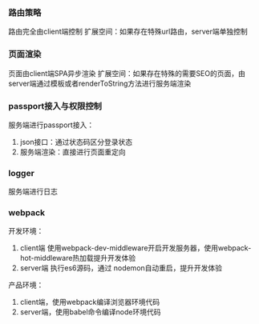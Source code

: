 ### 路由策略
路由完全由client端控制
扩展空间：如果存在特殊url路由，server端单独控制

### 页面渲染
页面由client端SPA异步渲染
扩展空间：如果存在特殊的需要SEO的页面，由server端通过模板或者renderToString方法进行服务端渲染


### passport接入与权限控制
服务端进行passport接入：
1. json接口：通过状态码区分登录状态
2. 服务端渲染：直接进行页面重定向


### logger
服务端进行日志


### webpack
开发环境：
1. client端 使用webpack-dev-middleware开启开发服务器，使用webpack-hot-middleware热加载提升开发体验
2. server端 执行es6源码，通过 nodemon自动重启，提升开发体验

产品环境：
1. client端，使用webpack编译浏览器环境代码
2. server端，使用babel命令编译node环境代码
